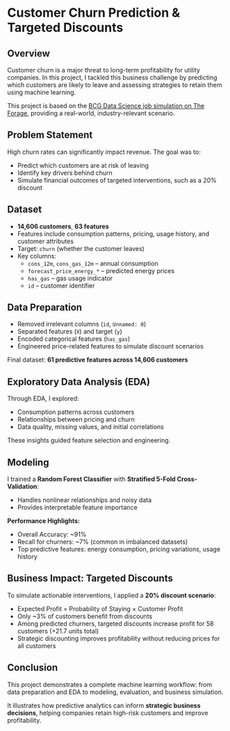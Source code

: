 # Customer Churn Prediction & Targeted Discounts

## Overview
Customer churn is a major threat to long-term profitability for utility companies. In this project, I tackled this business challenge by predicting which customers are likely to leave and assessing strategies to retain them using machine learning.

This project is based on the [BCG Data Science job simulation on The Forage](https://www.theforage.com/simulations/bcg/data-science-ccdz), providing a real-world, industry-relevant scenario.

## Problem Statement
High churn rates can significantly impact revenue. The goal was to:

- Predict which customers are at risk of leaving
- Identify key drivers behind churn
- Simulate financial outcomes of targeted interventions, such as a 20% discount

## Dataset
- **14,606 customers**, **63 features**
- Features include consumption patterns, pricing, usage history, and customer attributes
- Target: `churn` (whether the customer leaves)
- Key columns:  
  - `cons_12m`, `cons_gas_12m` – annual consumption  
  - `forecast_price_energy_*` – predicted energy prices  
  - `has_gas` – gas usage indicator  
  - `id` – customer identifier  

## Data Preparation
- Removed irrelevant columns (`id`, `Unnamed: 0`)  
- Separated features (`X`) and target (`y`)  
- Encoded categorical features (`has_gas`)  
- Engineered price-related features to simulate discount scenarios  

Final dataset: **61 predictive features across 14,606 customers**

## Exploratory Data Analysis (EDA)
Through EDA, I explored:

- Consumption patterns across customers  
- Relationships between pricing and churn  
- Data quality, missing values, and initial correlations  

These insights guided feature selection and engineering.

## Modeling
I trained a **Random Forest Classifier** with **Stratified 5-Fold Cross-Validation**:

- Handles nonlinear relationships and noisy data  
- Provides interpretable feature importance  

**Performance Highlights:**

- Overall Accuracy: ~91%  
- Recall for churners: ~7% (common in imbalanced datasets)  
- Top predictive features: energy consumption, pricing variations, usage history

## Business Impact: Targeted Discounts
To simulate actionable interventions, I applied a **20% discount scenario**:

- Expected Profit = Probability of Staying × Customer Profit  
- Only ~3% of customers benefit from discounts  
- Among predicted churners, targeted discounts increase profit for 58 customers (+21.7 units total)  
- Strategic discounting improves profitability without reducing prices for all customers  

## Conclusion
This project demonstrates a complete machine learning workflow: from data preparation and EDA to modeling, evaluation, and business simulation.  

It illustrates how predictive analytics can inform **strategic business decisions**, helping companies retain high-risk customers and improve profitability.
